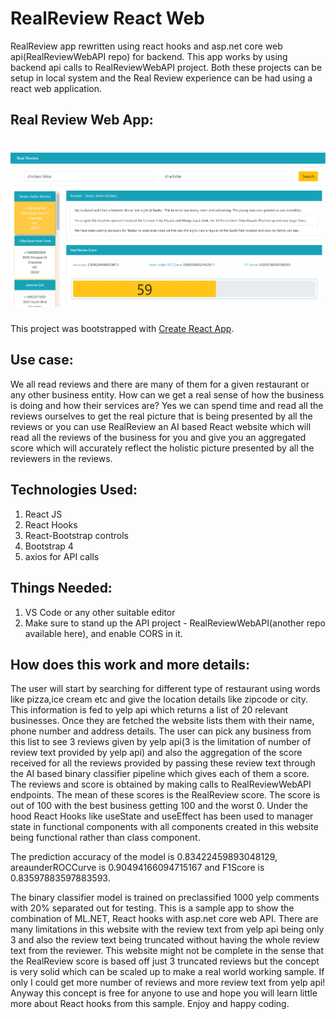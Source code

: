 # RealReview React Web
RealReview app rewritten using react hooks and asp.net core web api(RealReviewWebAPI repo) for backend. This app works by using backend api calls to RealReviewWebAPI project. Both these projects can be setup in local system and the Real Review experience can be had using a react web application.

## Real Review Web App: ##
![Alt text](https://github.com/cakiran/RealReviewReactWeb/blob/master/RealReviewReactHookMainView.PNG?raw=true "Real Review web app")
=======
This project was bootstrapped with [Create React App](https://github.com/facebook/create-react-app).

## Use case: ##
We all read reviews and there are many of them for a given restaurant or any other business entity. How can we get a real sense of how the business is doing and how their services are? Yes we can spend time and read all the reviews ourselves to get the real picture that is being presented by all the reviews or you can use RealReview an AI based React website which will read all the reviews of the business for you and give you an aggregated score which will accurately reflect the holistic picture presented by all the reviewers in the reviews. 

## Technologies Used: ##

1. React JS 
2. React Hooks
3. React-Bootstrap controls
4. Bootstrap 4
5. axios for API calls

## Things Needed: ##

1. VS Code or any other suitable editor
2. Make sure to stand up the API project - RealReviewWebAPI(another repo available here), and enable CORS in it. 

## How does this work and more details: ##
The user will start by searching for different type of restaurant using words like pizza,ice cream  etc and give the location details like zipcode or city. This information is fed to yelp api which returns a list of 20 relevant businesses. Once they are fetched the website lists them with their name, phone number and address details. The user can pick any business from this list to see 3 reviews given by yelp api(3 is the limitation of number of review text provided by yelp api) and also the aggregation of the score received for all the reviews provided by passing these review text through the AI based binary classifier pipeline which gives each of them a score. The reviews and score is obtained by making calls to RealReviewWebAPI endpoints. The mean of these scores is the RealReview score. The score is out of 100 with the best business getting 100 and the worst 0. Under the hood React Hooks like useState and useEffect has been used to manager state in functional components with all components created in this website being functional rather than class component. 

The prediction accuracy of the model is 0.83422459893048129, areaunderROCCurve is 0.90494166094715167 and F1Score is 0.83597883597883593.

The binary classifier model is trained on preclassified 1000 yelp comments with 20% separated out for testing. This is a sample app to show the combination of ML.NET, React hooks with asp.net core web API. There are many limitations in this website with the review text from yelp api being only 3 and also the review text being truncated without having the whole review text from the reviewer. This website might not be complete in the sense that the RealReview score is based off just 3 truncated reviews but the concept is very solid which can be scaled up to make a real world working sample. If only I could get more number of reviews and more review text from yelp api! Anyway this concept is free for anyone to use and hope you will learn little more about React hooks from this sample. Enjoy and happy coding. 
